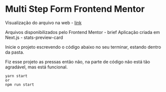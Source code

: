 # Multi Step Form Frontend Mentor

Visualização do arquivo na web - [link](https://next-js-frontend-mentor-multi-step-form.vercel.app/)

Arquivos disponibilizados pelo Frontend Mentor - brief
Aplicação criada em Next.js - stats-preview-card

Inicie o projeto escrevendo o código abaixo no seu terminar, estando dentro da pasta.

Fiz esse projeto as pressas então não, na parte de código não está tão agradável, mas está funcional.

```
yarn start
or
npm run start
```